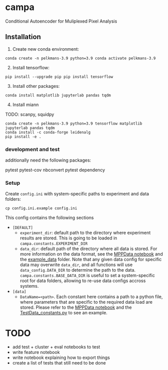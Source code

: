 # campa
Conditional Autoencoder for Muliplexed Pixel Analysis

## Installation

1. Create new conda environment:

`
conda create -n pelkmans-3.9 python=3.9
conda activate pelkmans-3.9
`

2. Install tensorflow:

`
pip install --upgrade pip
pip install tensorflow
`

3. Install other packages:

`
conda install matplotlib jupyterlab pandas tqdm
`

4. Install miann  

TODO: scanpy, squidpy
```
conda create -n pelkmans-3.9 python=3.9 tensorflow matplotlib jupyterlab pandas tqdm
conda install -c conda-forge leidenalg
pip install -e .
```

### development and test
additionally need the following packages:

pytest
pytest-cov
nbconvert
pytest dependency

### Setup
Create `config.ini` with system-specific paths to experiment and data folders:
```
cp config.ini.example config.ini
```
This config contains the following sections
- `[DEFAULT]`
    - `experiment_dir`: default path to the directory where experiment results are stored. This is going to be loaded in `campa.constants.EXPERIMENT_DIR`
    - `data_dir`: default path of the directory where all data is stored. For more information on the data format, see the [MPPData notebook](notebooks/mpp_data.ipynb) and the [example_data](notebooks/example_data) folder. 
    Note that any given data config for specific data may overwrite `data_dir`, and all functions will use `data_config.DATA_DIR` to determine the path to the data. `campa.constants.BASE_DATA_DIR` is useful to set a system-specific root for data folders, allowing to re-use data configs accross systems.
- `[data]`
    - `DataName=<path>`. Each constant here contains a path to a python file, where parameters that are specific to the required data load are stored. Please refer to the [MPPData notebook](notebooks/mpp_data.ipynb) and the [TestData_constants.py](notebooks/TestData_constants.py) to see an example.

# TODO
- add test + cluster + eval notebooks to test
- write feature notebook
- write notebook explaining how to export things
- create a list of tests that still need to be done